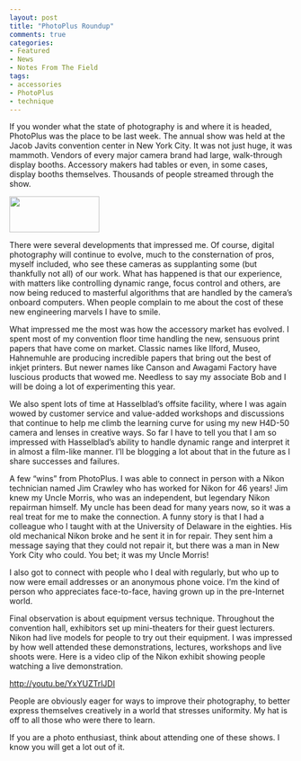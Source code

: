 ```yaml
---
layout: post
title: "PhotoPlus Roundup"
comments: true
categories:
- Featured
- News
- Notes From The Field
tags:
- accessories
- PhotoPlus
- technique
---
```

If you wonder what the state of photography is and where it is headed, PhotoPlus was the place to be last week. The annual show was held at the Jacob Javits convention center in New York City. It was not just huge, it was mammoth. Vendors of every major camera brand had large, walk-through display booths. Accessory makers had tables or even, in some cases, display booths themselves. Thousands of people streamed through the show.

<a href="http://blog.lesterpickerphoto.com/wp-content/uploads/2011/11/Unknown.jpeg"><img class="alignnone size-full wp-image-1744" title="Unknown" src="http://blog.lesterpickerphoto.com/wp-content/uploads/2011/11/Unknown.jpeg" alt="" width="160" height="64"></a>

<a href="http://blog.lesterpickerphoto.com/wp-content/uploads/2011/11/Unknown.jpeg"></a>There were several developments that impressed me. Of course, digital photography will continue to evolve, much to the consternation of pros, myself included, who see these cameras as supplanting some (but thankfully not all) of our work. What has happened is that our experience, with matters like controlling dynamic range, focus control and others, are now being reduced to masterful algorithms that are handled by the camera’s onboard computers. When people complain to me about the cost of these new engineering marvels I have to smile.

What impressed me the most was how the accessory market has evolved. I spent most of my convention floor time handling the new, sensuous print papers that have come on market. Classic names like Ilford, Museo, Hahnemuhle are producing incredible papers that bring out the best of inkjet printers. But newer names like Canson and Awagami Factory have luscious products that wowed me. Needless to say my associate Bob and I will be doing a lot of experimenting this year.

We also spent lots of time at Hasselblad’s offsite facility, where I was again wowed by customer service and value-added workshops and discussions that continue to help me climb the learning curve for using my new H4D-50 camera and lenses in creative ways. So far I have to tell you that I am so impressed with Hasselblad’s ability to handle dynamic range and interpret it in almost a film-like manner. I’ll be blogging a lot about that in the future as I share successes and failures.

A few “wins” from PhotoPlus. I was able to connect in person with a Nikon technician named Jim Crawley who has worked for Nikon for 46 years! Jim knew my Uncle Morris, who was an independent, but legendary Nikon repairman himself. My uncle has been dead for many years now, so it was a real treat for me to make the connection. A funny story is that I had a colleague who I taught with at the University of Delaware in the eighties. His old mechanical Nikon broke and he sent it in for repair. They sent him a message saying that they could not repair it, but there was a man in New York City who could. You bet; it was my Uncle Morris!

I also got to connect with people who I deal with regularly, but who up to now were email addresses or an anonymous phone voice. I’m the kind of person who appreciates face-to-face, having grown up in the pre-Internet world.

Final observation is about equipment versus technique. Throughout the convention hall, exhibitors set up mini-theaters for their guest lecturers. Nikon had live models for people to try out their equipment. I was impressed by how well attended these demonstrations, lectures, workshops and live shoots were. Here is a video clip of the Nikon exhibit showing people watching a live demonstration.

http://youtu.be/YxYUZTrlJDI

People are obviously eager for ways to improve their photography, to better express themselves creatively in a world that stresses uniformity. My hat is off to all those who were there to learn.

If you are a photo enthusiast, think about attending one of these shows. I know you will get a lot out of it.